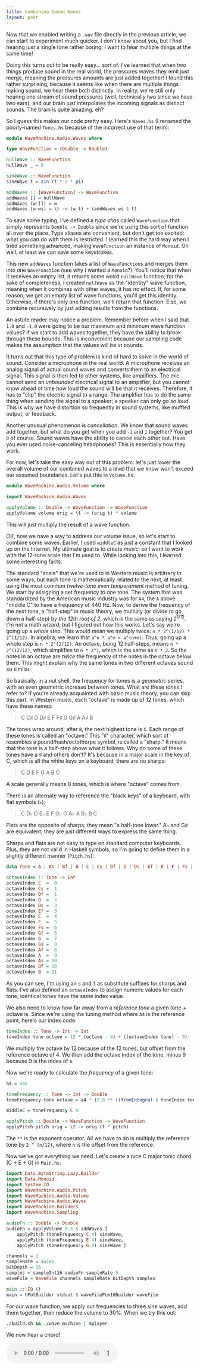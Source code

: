 ```yaml
---
title: Combining Sound Waves
layout: post
---
```


Now that we enabled writing a `.wav` file directly in the previous article, we can start to experiment much quicker. I don't know about you, but
I find hearing just a single tone rather boring; I want to hear multiple things at the same time!

Doing this turns out to be really easy... sort of. I've learned that when two things produce sound in the real world, the pressures waves they
emit just merge, meaning the pressures amounts are just added together! I found this rather surprising, because it seems like when there are
multiple things making sound, we hear them both distinctly. In reality, we're still only hearing one stream of sound pressures (well, technically
two since we have two ears), and our brain just interpolates the incoming signals as distinct sounds. The brain is quite amazing, eh?

So I guess this makes our code pretty easy. Here's `Waves.hs` (I renamed the poorly-named `Tones.hs` because of the incorrect use of that term):

```haskell
module WaveMachine.Audio.Waves where

type WaveFunction = (Double -> Double)

nullWave :: WaveFunction
nullWave _ = 0

sineWave :: WaveFunction
sineWave t = sin (t * 2 * pi)

addWaves :: [WaveFunction] -> WaveFunction
addWaves [] = nullWave
addWaves (w:[]) = w
addWaves (w:ws) = \t -> (w t) + (addWaves ws $ t)
```

To save some typing, I've defined a *type alias* called `WaveFunction` that simply represents `Double -> Double` since we're using this sort of
function all over the place. Type aliases are convenient, but don't get too excited; what you can do with them is restricted. I learned this the
hard way when I tried something advanced, making `WaveFunction` an instance of `Monoid`. Oh well, at least we can save some keystrokes.

This new `addWaves` function takes a list of `WaveFunction`s and merges them into one `WaveFunction` (see why I wanted a `Monoid`?). You'll notice
that when it receives an empty list, it returns some weird `nullWave` function; for the sake of completeness, I created `nullWave` as the "identity"
wave function, meaning when it combines with other waves, it has no effect. If, for some reason, we get an empty list of wave functions, you'll
get this identity. Otherwise, if there's only one function, we'll return that function. Else, we combine recursively by just adding results from
the functions.

An astute reader may notice a problem. Remember before when I said that `1.0` and `-1.0` were going to be our maximum and minimum wave function
values? If we start to add waves together, they have the ability to break through these bounds. This is inconvenient because our sampling code makes
the assumption that the values will be *in* bounds.

It turns out that this type of problem is kind of hard to solve in the world of sound. Consider a microphone in the real world. A microphone 
receives an analog signal of actual sound waves and converts them to an electrical signal. This signal is then fed to other systems, like 
amplifiers. The mic cannot send an *unbounded* electrical signal to an amplifier, but you cannot know ahead of time how loud the sound will be that
it receives. Therefore, it has to "clip" the electric signal to a range. The amplifier has to do the same thing when sending the signal to a
speaker; a speaker can only go *so loud*. This is why we have distortion so frequently in sound systems, like muffled output, or feedback.

Another unusual phenomenon is *cancellation*. We know that sound waves add together, but what do you get when you add `-1` and `1` together? You get
`0` of course. Sound waves have the ability to cancel each other out. Have you ever used noise-canceling headphones? This is essentially how they
work.

For now, let's take the easy way out of this problem: let's just lower the overall volume of our combined waves to a level that we know won't
exceed our assumed boundaries. Let's put this in `Volume.hs`:

```haskell
module WaveMachine.Audio.Volume where

import WaveMachine.Audio.Waves

applyVolume :: Double -> WaveFunction -> WaveFunction
applyVolume volume orig = \t -> (orig t) * volume
```

This will just multiply the result of a wave function.

OK, now we have a way to address our volume issue, so let's start to combine some waves. Earlier, I used `middleC` as just a constant that I looked
up on the Internet. My ultimate goal is to create *music*, so I want to work with the 12-tone scale that I'm used to. While looking into this, I
learned some interesting facts.

The standard "scale" that we're used to in Western music is arbitrary in some ways, but each tone is mathematically related to the next, at least
using the most common *twelve-tone even temperament* method of tuning. We start by assigning a set frequency to one tone. The system that was
standardized by the American music industry was for `A4`, the `A` above "middle C" to have a frequency of 440 Hz. Now, to derive the frequency of
the next tone, a "half-step" in music theory, we multiply (or divide to go down a half-step) by *the 12th root of 2*, which is the same as saying
2<sup>1/12</sup>. I'm not a math wizard, but I figured out how this works. Let's say we're going up a *whole* step. This would mean we multiply
twice: `n * 2^(1/12) * 2^(1/12)`. In algebra, we learn that `a^n * a^m = a^(n+m)`. Thus, going up a whole step is `n * 2^(2/12)`. An octave, being
12 half-steps, means `n * 2^(12/12)`, which simplifies to `n * 2^1`, which is the same as `n * 2`. So the notes in an octave are *twice* the
frequency of the notes in the octave below them. This might explain why the same tones in two different octaves sound so similar.

So basically, in a nut shell, the frequency for tones is a *geometric* series, with an even geometric increase between tones. What are these *tones*
I refer to? If you're already acquainted with basic music theory, you can skip this part. In Western music, each "octave" is made up of 12 tones,
which have these names:

> C C♯ D D♯ E F F♯ G G♯ A A♯ B

The tones wrap around; after `B`, the next highest tone is `C`. Each range of these tones is called an "octave." 
This "♯" character, which sort of resembles a pound/hash/octothorpe symbol, is called a "sharp." It means that the tone is a half-step above what
it follows. Why do some of these tones have a ♯ and others don't? It's because in a major scale in the key of C, which is all the white keys on a
keyboard, there are no sharps:

> C D E F G A B C

A scale generally means 8 tones, which is where "octave" comes from.

There is an alternate way to reference the "black keys" of a keyboard, with flat symbols (♭):

> C D♭ D E♭ E F G♭ G A♭ A B♭ B C

Flats are the opposite of sharps; they mean "a half-tone lower." A♭ and G♯ are equivalent; they are just different ways to express the same thing.

Sharps and flats are not easy to type on standard computer keyboards. Plus, they are not valid in Haskell symbols, so I'm going to define them in
a slightly different manner (`Pitch.hs`):

```haskell
data Tone = A | As | Bf | B | C | Cs | Df | D | Ds | Ef | E | F | Fs | Gf | G | Gs | Af

octaveIndex :: Tone -> Int
octaveIndex C  =  0
octaveIndex Cs =  1
octaveIndex Df =  1
octaveIndex D  =  2
octaveIndex Ds =  3
octaveIndex Ef =  3
octaveIndex E  =  4
octaveIndex F  =  5
octaveIndex Fs =  6
octaveIndex Gf =  6
octaveIndex G  =  7
octaveIndex Gs =  8
octaveIndex Af =  8
octaveIndex A  =  9
octaveIndex As = 10
octaveIndex Bf = 10
octaveIndex B  = 11
```

As you can see, I'm using an `s` and `f` as substitute suffixes for sharps and flats. I've also defined an `octaveIndex` to assign numeric values
for each tone; identical tones have the same index value.

We also need to know how far away from a *reference tone* a given tone + octave is. Since we're using the tuning method where `A4` is the reference
point, here's our index code:

```haskell
toneIndex :: Tone -> Int -> Int
toneIndex tone octave = 12 * (octave - 4) + ((octaveIndex tone) - 9) 
```

We multiply the octave by 12 because of the 12 tones, but offset from the reference octave of 4. We then add the octave index of the tone,
minus 9 because 9 is the index of `A`.

Now we're ready to calculate the *frequency* of a given tone:

```haskell
a4 = 440

toneFrequency :: Tone -> Int -> Double
toneFrequency tone octave = a4 * (2.0 ** ((fromIntegral $ toneIndex tone octave) / 12.0))

middleC = toneFrequency C 4

applyPitch :: Double -> WaveFunction -> WaveFunction
applyPitch pitch orig = \t -> orig (t * pitch)
```

The `**` is the exponent operator. All we have to do is multiply the reference tone by `2 ^ (n/12)`, where `n` is the offset from the reference.

Now we've got everything we need. Let's create a nice C major tonic chord (C + E + G) in `Main.hs`:

```haskell
import Data.ByteString.Lazy.Builder
import Data.Monoid
import System.IO
import WaveMachine.Audio.Pitch
import WaveMachine.Audio.Volume
import WaveMachine.Audio.Waves
import WaveMachine.Builders
import WaveMachine.Sampling

audioFn :: Double -> Double
audioFn = applyVolume 0.3 $ addWaves [
    applyPitch (toneFrequency C 4) sineWave,
    applyPitch (toneFrequency E 4) sineWave,
    applyPitch (toneFrequency G 4) sineWave ]

channels = 1
sampleRate = 44100
bitDepth = 16
samples = sampleInt16 audioFn sampleRate 5
waveFile = WaveFile channels sampleRate bitDepth samples

main :: IO ()
main = hPutBuilder stdout $ waveFilePcm16Builder waveFile
```

For our wave function, we apply our frequencies to three sine waves, add them together, then reduce the volume to 30%. When we try this out:

```bash
./build.sh && ./wave-machine | mplayer -
```

We now hear a chord!

<audio src="{{site.url}}/audio/chord.wav" controls/>

To see the code for this article, check out the [article-3](https://github.com/apoco/wave-machine/tree/article-3) branch.

I'm not really happy with this 30% volume business. I want to combine waves without worrying about the overall effect. In the next article, I'm
going to add code to automatically adjust the volume of the overall wave.
